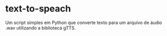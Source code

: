 # text-to-speach
Um script simples em Python que converte texto para um arquivo de áudio .wav utilizando a biblioteca gTTS.
